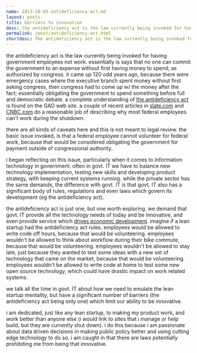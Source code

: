 ```yaml
---
name: 2013-10-03-antideficiency-act.md
layout: posts
title: barriers to innovation
desc: the antideficiency act is the law currently being invoked for having government employees not work.  essentially is says that no one can commit the government to an expense without first having money to spend, as authorized by congress.   
permalink: /post/antideficiency-act.html
shortdesc: The antideficiency act is the law currently being invoked for having government employees not work.
---
```


the antideficiency act is the law currently being invoked for having government employees not work.  essentially is says that no one can commit the government to an expense without first having money to spend, as authorized by congress.  it came up 120 odd years ago, because there were emergency cases where the executive branch spent money without first asking congress, then congress had to come up w/ the money after the fact; essentially obligating the government to spend something before full and democratic debate.  a complete understanding of [the antideficiency act](http://www.gao.gov/legal/lawresources/antideficiencybackground.html) is found on the GAO web site.  a couple of recent articles in [slate.com](http://www.slate.com/blogs/moneybox/2013/10/01/federal_workers_can_t_volunteer_to_work_here_s_why.html) and [CNBC.com](http://www.cnbc.com/id/101078243) do a reasonable job of describing why most federal employees can't work during the shutdown.  

there are all kinds of caveats here and this is not meant to legal review. the basic issue invoked, is that a federal employee cannot volunteer for federal work, because that would be considered obligating the government for payment outside of congressional authority.

i began reflecting on this issue, particularly when it comes to information technology in government.  often in govt. IT we have to balance new technology implementation, testing new skills and developing product strategy, with keeping current systems running.  while the private sector has the same demands, the difference with govt. IT is that govt. IT also has a significant body of rules, regulations and even laws which govern its development (eg the antideficiency act).  

the antideficiency act is just one, but one worth exploring.  we demand that govt. IT provide all the technology needs of today and be innovative, and even provide service which [drives economic development](http://feomike.github.io/post/second-furlough-day.html). imagine if a lean startup had the antideficiency act rules.  employees would be allowed to write code off hours, because that would be volunteering.  employees wouldn't be allowed to think about workflow during their bike commute, because that would be volunteering.  employees wouldn't be allowed to stay late, just because they wanted to test some ideas with a new set of technology that came on the market, because that would be volunteering.  employees wouldn't be allowed to write code at home to test some new open source technology, which could have drastic impact on work related systems.

we talk all the time in govt. IT about how we need to emulate the lean startup mentality, but have a significant number of barriers (the antideficiency act being only one) which limit our ability to be innovative.  

i am dedicated, just like any lean startup, to making my product work, and work better than anyone else (i would link to sites that i manage or help build, but they are currently shut down).  i do this because i am passionate about data driven decisions in making public policy better and using cutting edge technology to do so.  i am caught in that there are laws potentially prohibiting me from being that innovative.

